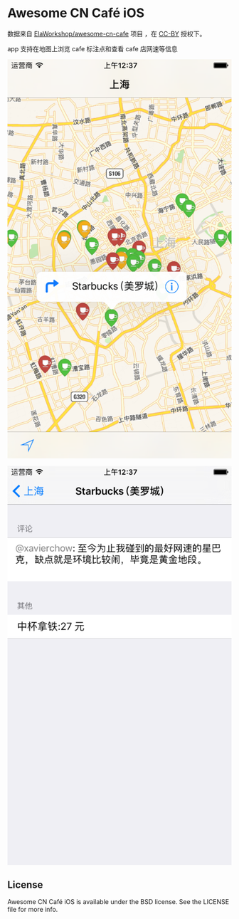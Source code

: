 # Awesome CN Café iOS
数据来自 [ElaWorkshop/awesome-cn-cafe](https://github.com/ElaWorkshop/awesome-cn-cafe) 项目
，在 [CC-BY](http://creativecommons.org/licenses/by/4.0/) 授权下。

app 支持在地图上浏览 cafe 标注点和查看 cafe 店网速等信息

![annotations](./screenshots/annotations.png)

![detail](./screenshots/detail.png)

## License

Awesome CN Café iOS is available under the BSD license. See the LICENSE file for more info.
